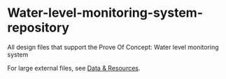 # Water-level-monitoring-system-repository
All design files that support the Prove Of Concept: Water level monitoring system

For large external files, see [Data & Resources](data-and-resources.md).
